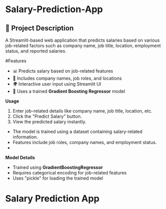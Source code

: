 # Salary-Prediction-App

## 📌 Project Description
A Streamlit-based web application that predicts salaries based on various job-related factors such as company name, job title, location, employment status, and reported salaries.


#Features
- 📊 Predicts salary based on job-related features
- 🏢 Includes company names, job roles, and locations
- 🌍 Interactive user input using Streamlit UI
- 🧠 Uses a trained **Gradient Boosting Regressor** model

 **Usage** 
1. Enter job-related details like company name, job title, location, etc.
2. Click the "Predict Salary" button.
3. View the predicted salary instantly.
- The model is trained using a dataset containing salary-related information.
- Features include job roles, company names, and employment status.
- 
 **Model Details**
- Trained using **GradientBoostingRegressor**
- Requires categorical encoding for job-related features
- Uses "pickle" for loading the trained model
# Salary Prediction App



#
